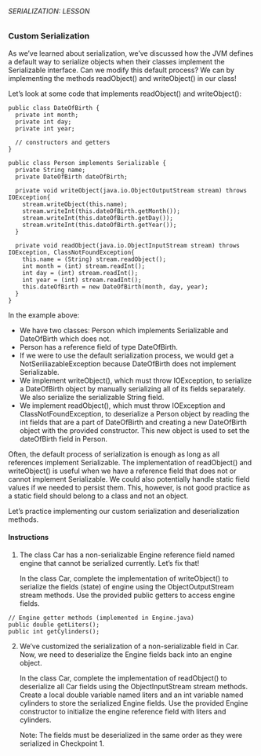 ###### SERIALIZATION: LESSON

### Custom Serialization

As we’ve learned about serialization, we’ve discussed how the JVM defines a default way to serialize objects when their classes implement the Serializable interface. Can we modify this default process? We can by implementing the methods readObject() and writeObject() in our class!

Let’s look at some code that implements readObject() and writeObject():
```
public class DateOfBirth {
  private int month;
  private int day;
  private int year;
 
  // constructors and getters
}
 
public class Person implements Serializable {
  private String name;
  private DateOfBirth dateOfBirth;
 
  private void writeObject(java.io.ObjectOutputStream stream) throws IOException{
    stream.writeObject(this.name);
    stream.writeInt(this.dateOfBirth.getMonth());
    stream.writeInt(this.dateOfBirth.getDay());
    stream.writeInt(this.dateOfBirth.getYear());
  }
 
  private void readObject(java.io.ObjectInputStream stream) throws IOException, ClassNotFoundException{
    this.name = (String) stream.readObject();
    int month = (int) stream.readInt();
    int day = (int) stream.readInt();
    int year = (int) stream.readInt();
    this.dateOfBirth = new DateOfBirth(month, day, year);
  }    
}
```
In the example above:

- We have two classes: Person which implements Serializable and DateOfBirth which does not.
- Person has a reference field of type DateOfBirth.
- If we were to use the default serialization process, we would get a NotSeriliazableException because DateOfBirth does not implement Serializable.
- We implement writeObject(), which must throw IOException, to serialize a DateOfBirth object by manually serializing all of its fields separately. We also serialize the serializable String field.
- We implement readObject(), which must throw IOException and ClassNotFoundException, to deserialize a Person object by reading the int fields that are a part of DateOfBirth and creating a new DateOfBirth object with the provided constructor. This new object is used to set the dateOfBirth field in Person.

Often, the default process of serialization is enough as long as all references implement Serializable. The implementation of readObject() and writeObject() is useful when we have a reference field that does not or cannot implement Serializable. We could also potentially handle static field values if we needed to persist them. This, however, is not good practice as a static field should belong to a class and not an object.

Let’s practice implementing our custom serialization and deserialization methods.

#### Instructions

1. The class Car has a non-serializable Engine reference field named engine that cannot be serialized currently. Let’s fix that!

    In the class Car, complete the implementation of writeObject() to serialize the fields (state) of engine using the ObjectOutputStream stream methods. Use the provided public getters to access engine fields.

```
// Engine getter methods (implemented in Engine.java)
public double getLiters();
public int getCylinders();
```

2. We’ve customized the serialization of a non-serializable field in Car. Now, we need to deserialize the Engine fields back into an engine object.

    In the class Car, complete the implementation of readObject() to deserialize all Car fields using the ObjectInputStream stream methods. Create a local double variable named liters and an int variable named cylinders to store the serialized Engine fields. Use the provided Engine constructor to initialize the engine reference field with liters and cylinders.

    Note: The fields must be deserialized in the same order as they were serialized in Checkpoint 1.